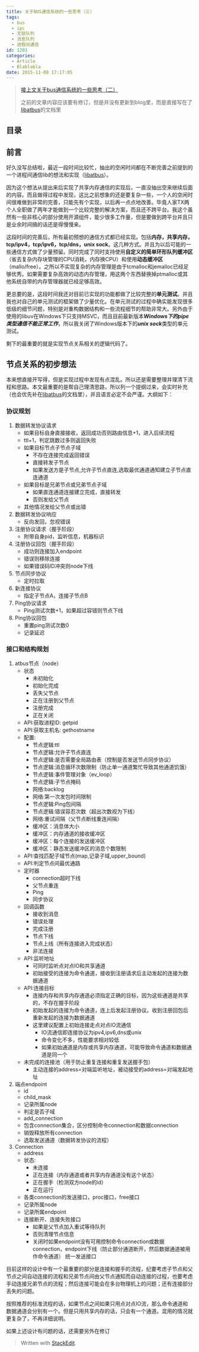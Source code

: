 ```yaml
---
title: 关于BUS通信系统的一些思考（三）
tags:
  - bus
  - ipc
  - 无锁队列
  - 消息队列
  - 进程间通信
id: 1201
categories:
  - Article
  - Blablabla
date: 2015-11-08 17:17:05
---
```


> [接上文关于bus通信系统的一些思考（二）](//www.owent.net/2014/1099.html)
>
> 之前的文章内容应该要有修订，但是并没有更新到blog里，而是直接写在了[libatbus](https://github.com/atframework/libatbus)的文档里


## 目录
<!-- toc -->

## 前言
好久没写总结啦，最近一段时间比较忙，抽出的空闲时间都在不断完善之前提到的一个进程间通信lib的想法和实现（[libatbus](https://github.com/atframework/libatbus)）。

因为这个想法从提出来后实现了共享内存通信的实现后，一直没抽出空来继续后面的内容。而且做得过程中发现，这比之前想象的还是要复杂一些，一个人的空闲时间很难做到非常的完善，只能先有个实现，以后再一点点地改善。毕竟人家TX两个人全职做了两年才能做到一个比较完整的解决方案，而且还不跨平台。我这个虽然有一些非核心的部分使用开源组件，能少很多工作量，但是要做到跨平台并且只是业余时间搞的话还是得慢慢来。

这段时间的完善后，所有最初预想的通信方式都已经实现。包括**内存，共享内存，tcp/ipv4，tcp/ipv6，tcp/dns，unix sock**。这几种方式。并且为以后可能的一些通信方式做了少量预留。同时完成了同时支持使用**自定义的简单环形队列缓冲区**（省去复杂内存块管理的CPU消耗，内存换CPU）和使用**动态缓冲区**（mallo/free）。之所以不实现复杂的内存管理是由于tcmalloc和jemalloc已经足够优秀。如果需要复杂高效的动态内存管理，用这两个东西替换掉ptmalloc或其他系统自带的内存管理器就已经足够高效。

更总要的是，这段时间我还对目前已实现的功能都做了比较完整的**单元测试**。并且我也对自己的单元测试的框架做了少量优化。在单元测试的过程中确实能发现很多低级的细节问题，特别是对重构数据结构和一些流程细节的帮助非常大。另外由于使用的libuv在Windows下只支持MSVC，而且目前最新版本***Windows下的pipe类型通信不能正常工作***，所以我关闭了Windows版本下的***unix sock***类型的单元测试。

剩下的最重要的就是实现节点关系相关的逻辑代码了。

## 节点关系的初步想法
本来想直接开写得，但是实现过程中发现有点混乱。所以还是需要整理并理清下流程和思路。本文最重要的是帮自己理清思路，所以列一个提纲过来，会实时补充（也会优先补在[libatbus](https://github.com/atframework/libatbus)的文档里），并且语言必定不会严谨。大纲如下：

### 协议规划

1. 数据转发协议请求
	- 如果目标自身直接接收，返回成功否则路由信息+1，进入后续流程
	- ttl+1，判定跳数过多则返回失败
	- 如果目标节点子节点子域
		- 不存在连接完成返回错误
		- 直接转发子节点
		- 如果发送方是子节点,允许子节点直连,选取最优通道通知建立子节点直连通道
	- 如果目标是兄弟节点或兄弟节点子域
		- 如果直连通道连接建立完成，直接转发
		- 否则发给父节点
	- 其他情况发给父节点或出错
2. 数据转发协议响应
	- 反向发回，忽视错误
3. 注册协议请求（握手阶段）
	- 附带自身pid，监听信息，机器标识
4. 注册协议回包（握手阶段）
	- 成功则连接加入endpoint
	- 错误则移除连接
	- 如果错误码ID冲突则node下线
5. 节点同步协议
	- 定时拉取
6. 新连接协议
	- 指定子节点A，连接子节点B
7. Ping协议请求
	- Ping测试次数+1，如果超过容错则节点下线
8. Ping协议回包
	- 重置ping测试次数0
	- 记录延迟


### 接口和结构规划

1. atbus节点（node）
	- 状态
		- 未初始化
		- 初始化完成
		- 丢失父节点
		- 正在注册到父节点
		- 注册完成
		- 正在关闭
	- API:获取进程ID: getpid
	- API:获取主机名: gethostname
	- 配置:
		- 节点逻辑:ttl
		- 节点逻辑:允许子节点直连
		- 节点逻辑:是否需要全局路由表（控制是否发送节点同步协议）
		- 节点逻辑:消息循环次数限制（防止单一通道繁忙导致其他通道饥饿）
		- 节点逻辑:事件管理对象（ev_loop）
		- 节点逻辑:子节点掩码
		- 网络:backlog
		- 网络:第一次发包时间限制
		- 节点逻辑:Ping包间隔
		- 节点逻辑:错误容忍次数（超出次数视为下线）
		- 网络:重试间隔（父节点断线重连间隔）
		- 缓冲区：消息体大小
		- 缓冲区：内存通道的接收缓冲区
		- 缓冲区：每个连接的发送缓冲区
		- 缓冲区：静态发送缓冲区的消息个数限制
	- API:查找匹配子域节点(map,记录子域,upper_bound)
	- API:判定节点间最优通路
	- 定时器
		- connection超时下线
		- 父节点重连
		- Ping
		- 同步协议
	- 回调函数
		- 接收到消息
		- 错误处理
		- 完成注册
		- 节点下线
		- 节点上线（所有连接进入完成状态）
		- 非法连接
	- API:监听地址
		- 可同时监听点对点IO和共享通道
		- 初始接受的连接为命令通道，接收到注册请求后主动发起的连接为数据通道
	- API:连接目标
		- 连接内存和共享内存通道必须指定正确的目标，因为这些通道是共享的，不存在握手阶段
		- 初始发起的连接为命令通道，连上后发起注册协议。收到注册回包后重新发起的连接为数据通道
		- 这里建议配置上初始连接走点对点IO流通信
			- IO流通信即连接协议为ipv4,ipv6,dns或unix
			- 命令变化不多，性能要求相对较低
			- 如果初始通道是内存或共享内存通道，可能导致命令通道和数据通道是同一个
	- 未完成的连接池（用于防止重复连接和重复发送握手包）
		- 主动连接的address=对端监听地址，被动接受的address=对端发起地址
2. 端点endpoint
	- id
	- child_mask
	- 记录所属node
	- 判定是否子域
	- add_connection
	- 包含connection集合，区分控制命令connection和数据connection
	- 销毁释放所有connection
	- 选取发送通道（数据转发协议的流程）
3. Connection
	- address
	- 状态:
		- 未连接
		- 正在连接（内存通道或者共享内存通道没有这个状态）
		- 正在握手（检测双方node的id）
		- 正在运行
	- 各类connection的发送接口，proc接口，free接口
	- 记录所属node
	- 记录所属endpoint
	- 连接断开、连接失败接口
		- 如果是父节点加入重试等待队列
		- 否则清理节点信息
		- 关闭时如果endpoint没有可用控制命令connection或数据connection，endpoint下线（防止部分通道断开，然后数据通道被用作命令通道）
统一发送接口

目前这样的设计中有一个最重要的部分是连接和握手的流程，纪要考虑子节点和父节点之间自动连接的流程和兄弟节点间由父节点通知而自动连接的过程，也要考虑手动连接兄弟节点的流程；然后连接可能会在多台物理机上的问题；还有连接部分丢失的问题。

按照推荐的标准流程的话，如果节点之间如果只用点对点IO流，那么命令通道和数据通道会分别有一个。但是只用共享内存的话，只会有一个通道。混用的情况就更复杂了，不再详细说明。

如果上述设计有问题的话，还需要另外在修订

> Written with [StackEdit](https://stackedit.io/).
